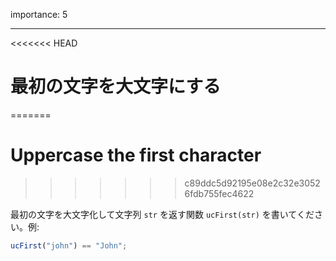 importance: 5

---

<<<<<<< HEAD
# 最初の文字を大文字にする
=======
# Uppercase the first character
>>>>>>> c89ddc5d92195e08e2c32e30526fdb755fec4622

最初の文字を大文字化して文字列 `str` を返す関数 `ucFirst(str)` を書いてください。例:

```js
ucFirst("john") == "John";
```
